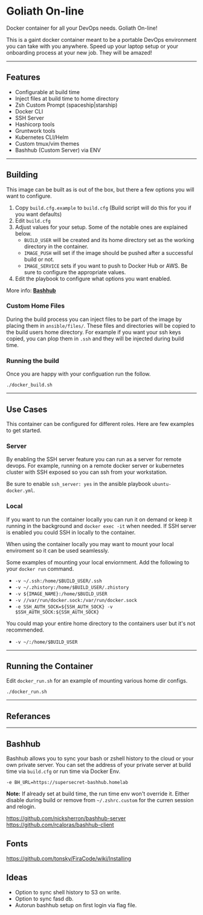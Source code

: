 # Goliath On-line

Docker container for all your DevOps needs. Goliath On-line!

This is a gaint docker container meant to be a portable DevOps environment you can take with you anywhere. Speed up your laptop setup or your onboarding process at your new job. They will be amazed!
***

## Features

- Configurable at build time
- Inject files at build time to home directory
- Zsh Custom Prompt (spaceship|starship)
- Docker CLI
- SSH Server
- Hashicorp tools
- Gruntwork tools
- Kubernetes CLI/Helm
- Custom tmux/vim themes
- Bashhub (Custom Server) via ENV

***

## Building

This image can be built as is out of the box, but there a few options you will want to configure.

1. Copy `build.cfg.example` to `build.cfg` (Build script will do this for you if you want defaults)
2. Edit `build.cfg`
3. Adjust values for your setup. Some of the notable ones are explained below.
    - `BUILD_USER` will be created and its home directory set as the working directory in the container.
    - `IMAGE_PUSH` will set if the image should be pushed after a successful build or not.
    - `IMAGE_SERVICE` sets if you want to push to Docker Hub or AWS. Be sure to configure the appropriate values.
4. Edit the playbook to configure what options you want enabled.

More info: **[Bashhub](#bashhub)**

### Custom Home Files

During the build process you can inject files to be part of the image by
placing them in `ansible/files/`.
These files and directories will be copied to the build users home
directory. For example if you want your ssh keys copied, you can plop them in `.ssh` and they will be injected during build time.

### Running the build

Once you are happy with your configuation run the follow.

```shell
./docker_build.sh
```

***

## Use Cases

This container can be configured for different roles. Here are few examples to get started.

### Server

 By enabling the SSH server feature you can run as a server for remote
 devops. For example, running on a remote docker server or kubernetes cluster with SSH exposed so you can ssh from your workstation.

 Be sure to enable `ssh_server: yes` in the ansible playbook `ubuntu-docker.yml`.

### Local

If you want to run the container locally you can run it on demand or keep it running in the background and `docker exec -it` when needed. If SSH server is enabled you could SSH in locally to the container.

When using the container locally you may want to mount your local enviroment so it can be used seamlessly.

Some examples of mounting your local enviornment. Add the following to your `docker run` command.

- `-v ~/.ssh:/home/$BUILD_USER/.ssh`
- `-v ~/.zhistory:/home/$BUILD_USER/.zhistory`
- `-v ${IMAGE_NAME}:/home/$BUILD_USER`
- `-v //var/run/docker.sock:/var/run/docker.sock`
- `-e SSH_AUTH_SOCK=${SSH_AUTH_SOCK} -v $SSH_AUTH_SOCK:${SSH_AUTH_SOCK}`

You could map your entire home directory to the containers user but it's not recommended.

- `-v ~/:/home/$BUILD_USER`

***

## Running the Container

Edit `docker_run.sh` for an example of mounting various home dir configs.

```shell
./docker_run.sh
```

***

## Referances

***

## Bashhub

Bashhub allows you to sync your bash or zshell history to the cloud or your own private server. You can set the address of your private server at build time via `build.cfg` or run time via
Docker Env.

`-e BH_URL=https://supersecret-bashhub.homelab`

**Note:** If already set at build time, the run time env won't override it. Either disable during build or remove from `~/.zshrc.custom` for the curren session and relogin.

https://github.com/nicksherron/bashhub-server
https://github.com/rcaloras/bashhub-client

## Fonts

https://github.com/tonsky/FiraCode/wiki/Installing

## Ideas

- Option to sync shell history to S3 on write.
- Option to sync fasd db.
- Autorun bashhub setup on first login via flag file.
